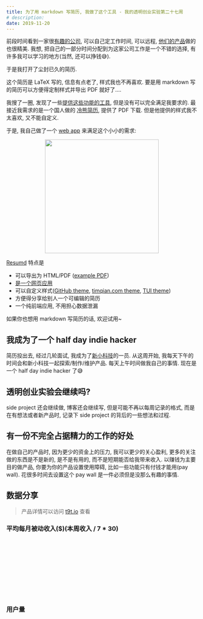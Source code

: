 ```yaml
---
title: 为了用 markdown 写简历, 我做了这个工具 - 我的透明创业实验第二十七周
# description:
date: 2019-11-20
---
```


前段时间看到一家很[有趣的公司](https://www.v2ex.com/t/617200), 可以自己定工作时间, 可以远程, [他们的产品](https://xinxiao.tech/)做的也很精美. 我想, 把自己的一部分时间分配到为这家公司工作是一个不错的选择, 有许多我可以学习的地方(当然, 还可以挣钱😅).

于是我打开了尘封已久的简历.

这个简历是 LaTeX 写的, 信息有点老了, 样式我也不再喜欢. 要是用 markdown 写的简历可以方便得定制样式并导出 PDF 就好了....

我搜了一圈, 发现了一些[提供这些功能的工具](https://github.com/timqian/resumd#privious-art), 但是没有可以完全满足我要求的. 最接近我需求的是一个国人做的 [冷熊简历](http://cv.ftqq.com/#), 提供了 PDF 下载. 但是他提供的样式我不太喜欢, 又不能自定义.

于是, 我自己做了一个 [web app](https://github.com/timqian/resumd) 来满足这个小小的需求:

<p align="center">
  <a href="https://resumd.t9t.io"><img width="300" src="https://i.v2ex.co/e0W134z7.png"></a>
</p>

[Resumd](https://github.com/timqian/resumd) 特点是

- 可以导出为 HTML/PDF ([example PDF](https://github.com/timqian/resumd/blob/master/samplePDFs/TUI.pdf))
- [是一个网页应用](https://resumd.t9t.io)
- 可以自定义样式([GitHub theme](https://github.com/timqian/resumd/blob/master/samplePDFs/GitHub.pdf), [timqian.com theme](https://github.com/timqian/resumd/blob/master/samplePDFs/timqian.pdf), [TUI theme](https://github.com/timqian/resumd/blob/master/samplePDFs/TUI.pdf))
- 方便得分享给别人一个可编辑的简历
- 一个纯前端应用, 不用担心数据泄漏

如果你也想用 markdown 写简历的话, 欢迎试用~

## 我成为了一个 half day indie hacker

简历投出去, 经过几轮面试, 我成为了[新小科技](https://xinxiao.tech/)的一员. 从这周开始, 我每天下午的时间会和新小科技一起探索/制作/维护产品. 每天上午时间做我自己的事情. 现在是一个 half day indie hacker 了😅

## 透明创业实验会继续吗?

side project 还会继续做, 博客还会继续写, 但是可能不再以每周记录的格式, 而是在有想法或者新产品时, 记录下 side project 的背后的一些想法和过程.

## 有一份不完全占据精力的工作的好处

在做自己的产品时, 因为更少的资金上的压力, 我可以更少的关心盈利, 更多的关注做的东西是不是新的, 是不是有用的, 而不是短期能否给我带来收入. 以赚钱为主要目的做产品, 你要为你的产品设置使用障碍, 比如一些功能只有付钱才能用(pay wall). 花很多时间去设置这个 pay wall 是一件必须但是没那么有趣的事情.

## 数据分享

> 产品详情可以访问 [t9t.io](https://t9t.io) 查看

### 平均每月被动收入($)(本周收入 / 7 * 30)

<svg id="incomeChart"></svg>

### 用户量
<svg id="userChart"></svg>

<script src="https://cdn.jsdelivr.net/npm/chart.xkcd@1.1.3/dist/chart.xkcd.min.js"></script>

<script>
var incomesvg = document.getElementById('incomeChart');
var usersvg = document.getElementById('userChart');


new chartXkcd.XY(incomesvg, {
  xLabel: 'weeks',
  data: {
    datasets: [{
        label: 'star-history',
        data: [{x:0,y:0.69},{x:1,y:0},{x:2,y:25.7},{x:3,y:12.8},{x:4,y:0},{x:5,y:8.571428571428571},{x:6,y:4.285714285714286},{x:7,y:4.285714285714286},{x:8,y:8.571428571428571},{x:9,y:8.571428571428571},{x:10,y:4.285714285714286},{x:11,y:17.142857142857142},{x:12,y:8.571428571428571},{x:13,y:3/7*30},{x:14,y:1/7*30},{x:15,y:3/7*30},{x:16,y:2/7*30},{x:17,y:0},{x:18,y:3/7*30},{x:21,y:1/7*30},{x:22,y:2/7*30},{x:23,y:3/7*30},{x:24,y:2/7*30},{x:25,y:3/7*30},{x:26,y:4/7*30}]
    }, {
        label: 'patron',
        data: [{x:10,y:0},{x:11,y:1},{x:12,y:1},{x:13,y:2},{x:14,y:8},{x:15,y:8},{x:16,y:9},{x:17,y:10},{x:18,y:10},{x:21,y:9},{x:22,y:9},{x:23,y:10},{x:24,y:11},{x:25,y:11},{x:26,y:11}]
    }]
  },
  options: {
    showLine: true,
    dotSize: 0.5,
    xTickCount: 5,
  },
});

new chartXkcd.XY(usersvg, {
  xLabel: 'weeks',
  data: {
      datasets: [{
          label: 'repo-analytics',
          data: [{x:21,y:0}, {x:22,y:69},{x:23,y:82},{x:24,y:89},{x:25,y:103},{x:26,y:125}]
      },{
          label: 'wewe',
          data: [{x:3,y:0},{x:4,y:60},{x:5,y:80},{x:6,y:91},{x:7,y:95},{x:8,y:95},{x:9,y:103},{x:10,y:103},{x:11,y:103},{x:12,y:103},{x:13,y:103},{x:14,y:103},{x:15,y:103},{x:16,y:108},{x:16,y:108},{x:17,y:111},{x:18,y:111},{x:21,y:127},{x:22,y:128},{x:23,y:128},{x:24,y:128},{x:25,y:130},{x:26,y:130}]
      },{
          label: 'open source jobs',
          data: [{x:0,y:39},{x:1,y:60},{x:2,y:62},{x:3,y:80},{x:4,y:101},{x:5,y:105},{x:6,y:109},{x:7,y:111},{x:8,y:113},{x:9,y:114},{x:10,y:119},{x:11,y:121},{x:12,y:122},{x:13,y:123},{x:14,y:123},{x:15,y:127},{x:16,y:131},{x:17,y:132},{x:18,y:133},{x:21,y:139},{x:22,y:140},{x:23,y:141},{x:24,y:141},{x:25,y:144},{x:26,y:144}]
      },{
          label: 'tomato-pie',
          data: [{x:0,y:653},{x:1,y:673},{x:2,y:722},{x:3,y:634},{x:4,y:647},{x:5,y:705},{x:6,y:681},{x:7,y:714},{x:8,y:712},{x:9,y:733},{x:10,y:774},{x:11,y:779},{x:12,y:801},{x:13,y:821},{x:14,y:898},{x:15,y:911},{x:16,y:981},{x:17,y:917},{x:18,y:920},{x:21,y:875},{x:22,y:904},{x:23,y:947},{x:24,y:1001},{x:25,y:960},{x:26,y:1004}]
      },{
          label: 'star-history',
          data: [{x:0,y:21},{x:1,y:21},{x:2,y:28},{x:3,y:33},{x:4,y:33},{x:5,y:34},{x:6,y:39},{x:7,y:38},{x:8,y:40},{x:9,y:47},{x:10,y:48},{x:11,y:50},{x:12,y:61},{x:13,y:58},{x:14,y:55},{x:15,y:57},{x:16,y:58},{x:17,y:58},{x:18,y:63},{x:21,y:73},{x:22,y:75},{x:23,y:82},{x:24,y:81},{x:25,y:79},{x:26,y:89}]
      },]
  },
  options: {
    showLine: true,
    dotSize: 0.5,
    xTickCount: 5,
  }
});

</script>
